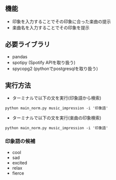 ## 機能
* 印象を入力することでその印象に合った楽曲の提示
* 楽曲名を入力することでその印象を提示


## 必要ライブラリ
* pandas
* spotipy       (Spotify APIを取り扱う)
* spycopg2      (pythonでpostgresqlを取り扱う)


## 実行方法
* ターミナルで以下の文を実行(印象語から検索)
```
python main_norm.py music_impression -i '印象語'
```
* ターミナルで以下の文を実行(楽曲の印象検索)
```
python main_norm.py music_impression -i '印象語'
```
### 印象語の候補
* cool
* sad
* excited
* relax
* fierce
